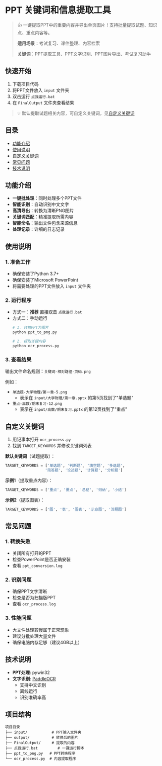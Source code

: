 # PPT 关键词和信息提取工具

> 👍 一键提取PPT中的重要内容并导出单页图片！支持批量提取试题、知识点、重点内容等。
> 
> **适用场景**：考试复习、课件整理、内容检索
> 
> **关键词**：PPT提取工具、PPT文字识别、PPT图片导出、考试复习助手

## 快速开始

1. 下载项目代码
2. 将PPT文件放入 `input` 文件夹
3. 双击运行 `点我运行.bat`
4. 在 `FinalOutput` 文件夹查看结果

> 💡 默认提取试题相关内容，可自定义关键词，见[自定义关键词](#自定义关键词)

## 目录
- [功能介绍](#功能介绍)
- [使用说明](#使用说明)
- [自定义关键词](#自定义关键词)
- [常见问题](#常见问题)
- [技术说明](#技术说明)

## 功能介绍

- **一键批处理**：同时处理多个PPT文件
- **智能识别**：自动识别中文文字
- **高清导出**：转换为清晰PNG图片
- **关键词匹配**：精准提取所需内容
- **智能命名**：输出文件包含来源信息
- **处理记录**：详细的日志记录

## 使用说明

### 1. 准备工作
- 确保安装了Python 3.7+
- 确保安装了Microsoft PowerPoint
- 将需要处理的PPT文件放入 `input` 文件夹

### 2. 运行程序
- 方式一：**推荐** 直接双击 `点我运行.bat`
- 方式二：手动运行
  ```bash
  # 1. 转换PPT为图片
  python ppt_to_png.py
  
  # 2. 提取关键内容
  python ocr_process.py
  ```

### 3. 查看结果
输出文件命名规则：`关键词-相对路径-页码.png`

例如：
- `单选题-大学物理/第一章-5.png` 
  - 表示在 `input/大学物理/第一章.pptx` 的第5页找到了"单选题"
- `重点-高数/期末复习-12.png`
  - 表示在 `input/高数/期末复习.pptx` 的第12页找到了"重点"

## 自定义关键词

1. 用记事本打开 `ocr_process.py`
2. 找到 `TARGET_KEYWORDS` 并修改关键词列表

**默认关键词**（试题提取）：
```python
TARGET_KEYWORDS = ['单选题', '判断题', '填空题', '多选题', 
                  '简答题', '论述题', '计算题', '分析题']
```

**示例1**（提取重点内容）：
```python
TARGET_KEYWORDS = ['重点', '要点', '总结', '归纳', '小结']
```

**示例2**（提取图表）：
```python
TARGET_KEYWORDS = ['图', '表', '图表', '示意图', '流程图']
```

## 常见问题

### 1. 转换失败
- 关闭所有打开的PPT
- 检查PowerPoint是否正确安装
- 查看 `ppt_conversion.log`

### 2. 识别问题
- 确保PPT文字清晰
- 检查是否为扫描版PPT
- 查看 `ocr_process.log`

### 3. 性能问题
- 大文件处理较慢属于正常现象
- 建议分批处理大量文件
- 确保电脑内存足够（建议4GB以上）

## 技术说明

- **PPT处理**: pywin32
- **文字识别**: [PaddleOCR](https://github.com/PaddlePaddle/PaddleOCR)
  - 支持中文识别
  - 离线运行
  - 识别准确率高

## 项目结构

```
项目目录
├── input/           # PPT输入文件夹
├── output/          # 转换后的图片
├── FinalOutput/     # 提取的内容
├── 点我运行.bat         # 一键运行脚本
├── ppt_to_png.py   # PPT转换程序
└── ocr_process.py  # 内容提取程序
```
